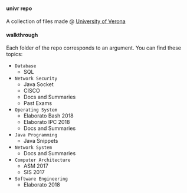 #### univr repo
A collection of files made @ [University of Verona](http://www.di.univr.it)

#### walkthrough
Each folder of the repo corresponds to an argument. You can find these topics:

- `Database`
  - SQL
- `Network Security`
  - Java Socket
  - CISCO
  - Docs and Summaries
  - Past Exams
- `Operating System`
  - Elaborato Bash 2018
  - Elaborato IPC 2018
  - Docs and Summaries
- `Java Programming`
  - Java Snippets
- `Network System`
  - Docs and Summaries
- `Computer Architecture`
  - ASM 2017
  - SIS 2017
- `Software Engineering`
  - Elaborato 2018

